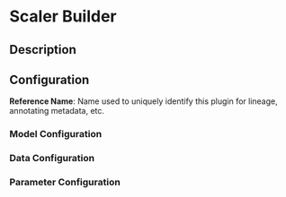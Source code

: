 
# Scaler Builder

## Description

## Configuration
**Reference Name**: Name used to uniquely identify this plugin for lineage, annotating metadata, etc.

### Model Configuration

### Data Configuration

### Parameter Configuration
